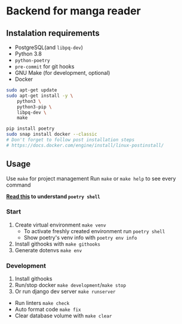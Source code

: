# Backend for manga reader

## Instalation requirements

- PostgreSQL(and `libpq-dev`)
- Python 3.8
- `python-poetry`
- `pre-commit` for git hooks
- GNU Make (for development, optional)
- Docker

```bash
sudo apt-get update
sudo apt-get install -y \
    python3 \
    python3-pip \
    libpq-dev \
    make
```

```bash
pip install poetry
sudo snap install docker --classic
# Don't forget to follow post installation steps
# https://docs.docker.com/engine/install/linux-postinstall/
```

## Usage

Use `make` for project management
Run `make` or `make help` to see every command

**[Read this](https://python-poetry.org/docs/basic-usage/#activating-the-virtual-environment) to understand `poetry shell`**

### Start

1. Create virtual environment `make venv`
    - To activate freshly created environment run `poetry shell`
    - Show poetry's venv info with `poetry env info`
2. Install githooks with `make githooks`
3. Generate dotenvs `make env`

### Development

1. Install githooks
2. Run/stop docker `make development`/`make stop`
3. Or run django dev server `make runserver`

- Run linters `make check`
- Auto format code `make fix`
- Clear database volume with `make clear`
